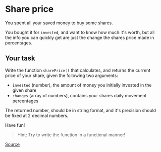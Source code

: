 # Share price

You spent all your saved money to buy some shares.

You bought it for `invested`, and want to know how much it's worth,
but all the info you can quickly get are just the change the shares
price made in percentages.

## Your task

Write the function `sharePrice()` that calculates, and returns the
current price of your share, given the following two arguments:
<!-- markdownlint-disable MD013 -->
*   `invested` (number), the amount of money you initially invested in the given share
*   `changes` (array of numbers), contains your shares daily movement percentages
<!-- markdownlint-enable MD013 -->
The returned number, should be in string format, and it's precision
should be fixed at 2 decimal numbers.
<!-- markdownlint-enable MD013 -->
Have fun!

> Hint: Try to write the function in a functional manner!

[Source](https://www.codewars.com/kata/5603a4dd3d96ef798f000068/train/python)